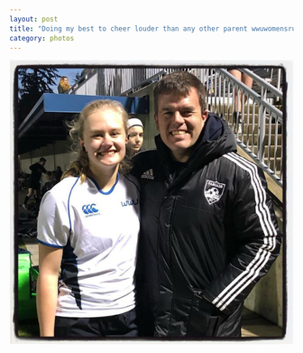 ```yaml
---
layout: post
title: "Doing my best to cheer louder than any other parent wwuwomensrugby"
category: photos
---
```


[![Doing my best to cheer louder than any other parent wwuwomensrugby](/instagram/th-BtZsqtmh-sO.jpg)](https://www.instagram.com/p/BtZsqtmh-sO/)
